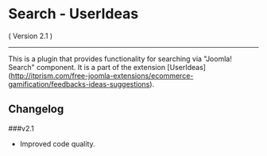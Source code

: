 Search - UserIdeas
==========================
( Version 2.1 )
- - -

This is a plugin that provides functionality for searching via "Joomla! Search" component. It is a part of the extension [UserIdeas] (http://itprism.com/free-joomla-extensions/ecommerce-gamification/feedbacks-ideas-suggestions).

Changelog
---------

###v2.1
* Improved code quality.
